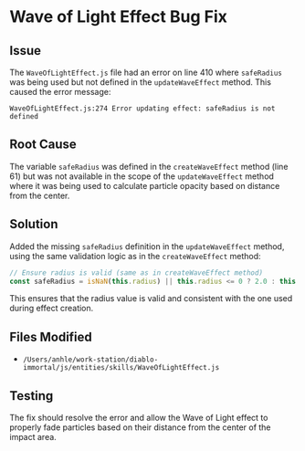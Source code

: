 # Wave of Light Effect Bug Fix

## Issue
The `WaveOfLightEffect.js` file had an error on line 410 where `safeRadius` was being used but not defined in the `updateWaveEffect` method. This caused the error message:

```
WaveOfLightEffect.js:274 Error updating effect: safeRadius is not defined
```

## Root Cause
The variable `safeRadius` was defined in the `createWaveEffect` method (line 61) but was not available in the scope of the `updateWaveEffect` method where it was being used to calculate particle opacity based on distance from the center.

## Solution
Added the missing `safeRadius` definition in the `updateWaveEffect` method, using the same validation logic as in the `createWaveEffect` method:

```javascript
// Ensure radius is valid (same as in createWaveEffect method)
const safeRadius = isNaN(this.radius) || this.radius <= 0 ? 2.0 : this.radius;
```

This ensures that the radius value is valid and consistent with the one used during effect creation.

## Files Modified
- `/Users/anhle/work-station/diablo-immortal/js/entities/skills/WaveOfLightEffect.js`

## Testing
The fix should resolve the error and allow the Wave of Light effect to properly fade particles based on their distance from the center of the impact area.